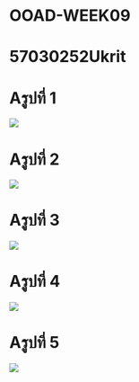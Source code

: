 # OOAD-WEEK09
# 57030252Ukrit



 # Aรูปที่ 1
  
  
  
![](http://www.plantuml.com/plantuml/img/SoWkIImgAStDuU9AoYyfoKbLoDVLLSZ9J47cEe6PN5mEgNafGAK0)



 # Aรูปที่ 2
  
  
  
![](http://www.plantuml.com/plantuml/img/SoWkIImgAStDuUBoymznTVBtzrRGqjLLA4WiI2r25KhEBqCNAifCIK_bud98pKi16W40)



 # Aรูปที่ 3
  
  
  
![](http://www.plantuml.com/plantuml/img/SoWkIImgAStDuIf8pLFGqjLLA2ueoinBXtCpyxBXxAJyb4ekXzIy5A1w0000)



 # Aรูปที่ 4
  
  
  
![](http://www.plantuml.com/plantuml/img/SoWkIImgAStDuV9nz0rGqDBLLN1EJCf9HN1JSrAJIuhoKv24SX9p2xWSKlDIWFe0)



 # Aรูปที่ 5
  
  
  
![](http://www.plantuml.com/plantuml/img/SoWkIImgAStDuU9oS_HJqDBLLN1Bp4lAIKn9BOQB99MMbEJdmRdEYKavgLmEgNafG7q0)

